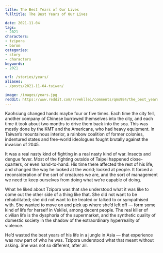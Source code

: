 ```yaml
---
title: The Best Years of Our Lives
fulltitle: The Best Years of Our Lives

date: 2021-11-04
tags:
- 2021
characters:
- tzipora
- baron
categories:
- story
- characters
keywords:
- 2021

url: /stories/years/
aliases:
- /posts/2021-11-04-taiwan/

image: /images/years.jpg
reddit: https://www.reddit.com/r/vekllei/comments/qms984/the_best_years_of_our_lives/
---
```

Kaohsiung changed hands maybe four or five times. Each time the city fell, another company of Chinese burrowed themselves into the city, and each time it took about two months to drive them back into the sea. This was mostly done by the KMT and the Americans, who had heavy equipment. In Taiwan’s mountainous interior, a rainbow coalition of former colonies, indentured states and free-world ideologues fought brutally against the invasion of 2045.

It was a real nasty kind of fighting in a real nasty kind of war. Insects and dengue fever. Most of the fighting outside of Taipei happened close-quarters, or even hand-to-hand. His time there affected the rest of his life, and changed the way he looked at the world; looked at people. It forced a reconsideration of the sort of creatures we are, and the sort of management we need to keep ourselves from doing what we’re capable of doing.

What he liked about Tzipora was that she understood what it was like to come out the other side of a thing like that. She did not want to be rehabilitated; she did not want to be treated or talked to or sympathised with. She wanted to move on and pick up where she’d left off — form some kind of life for herself in Vekllei, among decent people. The real killer of civilian life is the dysphoria of the supermarket, and the synthetic quality of domestic society in the shadow of the extraordinary hyperreality of violence.

He’d wasted the best years of his life in a jungle in Asia — that experience was now part of who he was. Tzipora understood what that meant without asking. She was not so different, after all.
